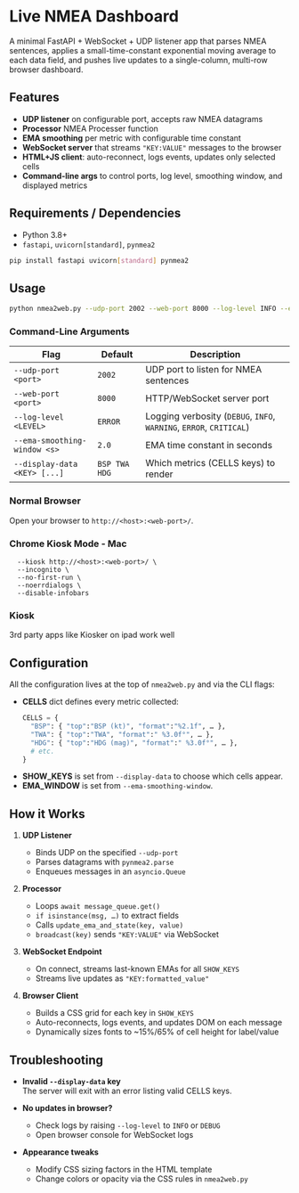 # Live NMEA  Dashboard

A minimal FastAPI + WebSocket + UDP listener app that parses NMEA sentences, applies a small-time-constant exponential moving average to each data field, and pushes live updates to a single-column, multi-row browser dashboard.



##  Features

- **UDP listener** on configurable port, accepts raw NMEA datagrams  
- **Processor** NMEA Processer function
- **EMA smoothing** per metric with configurable time constant  
- **WebSocket server** that streams `"KEY:VALUE"` messages to the browser  
- **HTML+JS client**: auto-reconnect, logs events, updates only selected cells  
- **Command-line args** to control ports, log level, smoothing window, and displayed metrics



## Requirements / Dependencies

- Python 3.8+  
- `fastapi`, `uvicorn[standard]`, `pynmea2`

```bash
pip install fastapi uvicorn[standard] pynmea2
```



##  Usage

   ```bash
   python nmea2web.py --udp-port 2002 --web-port 8000 --log-level INFO --ema-smoothing-window 2.0 --display-data BSP TWA HDG
   ```

### Command-Line Arguments

| Flag                         | Default                     | Description                                                          |
|------------------------------|-----------------------------|----------------------------------------------------------------------|
| `--udp-port <port>`          | `2002`                      | UDP port to listen for NMEA sentences                                |
| `--web-port <port>`          | `8000`                      | HTTP/WebSocket server port                                           |
| `--log-level <LEVEL>`        | `ERROR`                     | Logging verbosity (`DEBUG`, `INFO`, `WARNING`, `ERROR`, `CRITICAL`)  |
| `--ema-smoothing-window <s>` | `2.0`                       | EMA time constant in seconds                                         |
| `--display-data <KEY> [...]` | `BSP TWA HDG`               | Which metrics (CELLS keys) to render                                 |


### Normal Browser
Open your browser to `http://<host>:<web-port>/`.


### Chrome Kiosk Mode - Mac 
```open -a "Google Chrome" --args \
  --kiosk http://<host>:<web-port>/ \
  --incognito \
  --no-first-run \
  --noerrdialogs \
  --disable-infobars
```


### Kiosk
3rd party apps like Kiosker on ipad work well






## Configuration

All the configuration lives at the top of `nmea2web.py` and via the CLI flags:

- **CELLS** dict defines every metric collected:
  ```python
  CELLS = {
    "BSP": { "top":"BSP (kt)", "format":"%2.1f", … },
    "TWA": { "top":"TWA", "format":" %3.0f°", … },
    "HDG": { "top":"HDG (mag)", "format":" %3.0f°", … },
    # etc.
  }
  ```
- **SHOW_KEYS** is set from `--display-data` to choose which cells appear.
- **EMA_WINDOW** is set from `--ema-smoothing-window`.



## How it Works

1. **UDP Listener**  
   - Binds UDP on the specified `--udp-port`  
   - Parses datagrams with `pynmea2.parse`  
   - Enqueues messages in an `asyncio.Queue`

2. **Processor**  
   - Loops `await message_queue.get()`  
   - `if isinstance(msg, …)` to extract fields  
   - Calls `update_ema_and_state(key, value)`  
   - `broadcast(key)` sends `"KEY:VALUE"` via WebSocket

3. **WebSocket Endpoint**  
   - On connect, streams last-known EMAs for all `SHOW_KEYS`  
   - Streams live updates as `"KEY:formatted_value"`

4. **Browser Client**  
   - Builds a CSS grid for each key in `SHOW_KEYS`  
   - Auto-reconnects, logs events, and updates DOM on each message  
   - Dynamically sizes fonts to ~15%/65% of cell height for label/value



## Troubleshooting

- **Invalid `--display-data` key**  
  The server will exit with an error listing valid CELLS keys.

- **No updates in browser?**  
  - Check logs by raising `--log-level` to `INFO` or `DEBUG`  
  - Open browser console for WebSocket logs

- **Appearance tweaks**  
  - Modify CSS sizing factors in the HTML template  
  - Change colors or opacity via the CSS rules in `nmea2web.py`

